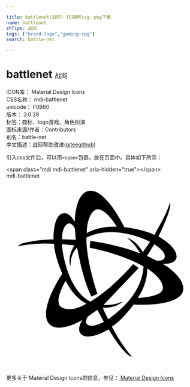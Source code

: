 ```yaml
---

title: battlenet(战网) ICON转svg、png下载
name: battlenet
zhTips: 战网
tags: ["brand-logo","gaming-rpg"]
search: battle-net

---
```


# battlenet  <small style="font-size: 60%;font-weight: 100">战网</small>


<div class="detail-page">
<p>
<span>
ICON库：
<span class="badge-secondary badge">Material Design Icons</span> 
</span>
<br/>
<span>
CSS名称：
<span class="badge-secondary badge">mdi-battlenet</span> 
</span>
<br/>
<span>
unicode：
<span class="badge-secondary badge">F0B60</span> 
<copy-btn content='F0B60' btn-title=""></copy-btn>
<copy-btn :content='String.fromCodePoint(parseInt("F0B60", 16))' btn-title="复制U"></copy-btn>
</span>
<br/>
<span>
版本：
<span class="badge-secondary badge">3.0.39</span> 
</span><br/><span>标签：<span class="badge-light badge"><router-link to="/tags/brand-logo.html">商标、logo</router-link></span><span class="badge-light badge"><router-link to="/tags/gaming-rpg.html">游戏、角色扮演</router-link></span></span>
<br/>
<span>图标来源/作者：<span class="badge-light badge">Contributors</span></span> 
<br/>
<span>别名：<span class="badge-light badge">battle-net</span></span><br/><span class="zh-detail">中文描述：<span class="badge-primary badge">战网</span><span class="help-link"><span>帮助改进</span>(<a href="https://gitee.com/liuwave/icon-helper/edit/master/json/material/battlenet.json" target="_blank" rel="noopener noreferrer">gitee</a><a href="https://github.com/liuwave/icon-helper/edit/master/json/material/battlenet.json" target="_blank" rel="noopener noreferrer">github</a></span>)</span><br/>
</p>
</div>
<div class="alert alert-dark">
  <i class="mdi mdi-battlenet mdi-48px"></i>
  <i class="mdi mdi-battlenet mdi-36px"></i>
  <i class="mdi mdi-battlenet mdi-24px"></i>
  <i class="mdi mdi-battlenet mdi-18px"></i>
</div>
<div>
  <p>引入css文件后，可以用<code>&lt;span&gt;</code>包裹，放在页面中。具体如下所示：    
  </p>
  <div class="alert alert-primary" style="font-size: 14px">
    &lt;span class="mdi mdi-battlenet" aria-hidden="true"&gt;&lt;/span&gt;
    <copy-btn content='<span class="mdi mdi-battlenet" aria-hidden="true"></span>'></copy-btn>
  </div>
  <div class="alert alert-secondary">
    <i class="mdi mdi-battlenet"
    style="font-size: 24px"
    aria-hidden="true"></i> mdi-battlenet
    <copy-btn content="mdi-battlenet" btn-title="复制图标名称"></copy-btn>
  </div>
</div>
<div id="svg" class="svg-wrap">
<svg xmlns="http://www.w3.org/2000/svg" viewBox="0 0 24 24"><path d="M19.92,10.76C19.92,10.76 22.5,12.24 22.5,13.89C22.5,15.5 19.5,16.06 16.18,15.9C16.18,15.9 14.77,17.87 13.42,18.7C14.88,21.44 16,22.5 15.97,22.5C15.97,22.5 15.23,22.69 13,19.04C11.66,19.89 10.17,20.23 9.56,19.7C8.94,19.17 9.42,18.28 9.68,17.85C9.41,18 8,18.83 6.75,18.83C5.26,18.83 5.05,17.72 5.05,17.15C5.05,15 7.12,12 7.12,12C7.12,12 6.16,9.88 6.05,8.22C4.17,8.06 2,8.39 1.53,8.54C1.4,8.54 1.84,8.22 2,8.18C2.15,8.13 3.91,7.67 6,7.67C6,5.93 6.35,4.33 7.41,4.33C8.13,4.33 8.71,5.45 8.71,5.45C8.71,5.45 8.7,1.5 10.74,1.5C12.8,1.5 15,6.11 15,6.11C15,6.11 17.22,6.32 18.85,7.09C19.5,5.73 20.09,5.11 20.81,3C21,3.7 20.2,5.5 19.35,7.3V7.3H19.35C19.35,7.3 21.65,8.5 21.65,9.83C21.65,10.84 19.92,10.76 19.92,10.76M10.68,18.58C11.36,18.69 12.41,18.1 12.4,18.1L11.58,16.57L10.4,17.4C10.39,17.41 9.64,18.38 10.68,18.58M20.15,9.76C20.15,9.1 18.95,8.35 18.81,8.27L17.89,9.75L19.17,10.37C19.59,10.34 20.15,10.35 20.15,9.76M8,5.63C7.7,5.63 7.09,6.07 7.09,7.64L8.83,7.7L8.72,6.3C8.6,6 8.3,5.63 8,5.63M10.18,15.78C8.92,15.13 8.16,14.06 7.54,12.9C7.54,12.9 5.96,15.55 6.97,16.22C8,16.89 9.64,16.16 10.18,15.78M12.97,17.76C14.11,16.89 17.19,14.73 17.45,11.08C14.57,9.44 10.62,8.71 10.62,8.71C10.62,8.71 10.61,8.21 10.7,7.86C11.64,7.97 14.59,8.47 17.03,9.43C16.35,8.28 15.84,7.85 15.37,7.5C16.53,7.76 17.36,9.26 17.36,9.26L18.28,7.96C18.28,7.96 13.91,5.61 10.19,7.42C10.11,10.3 11.59,14.56 11.59,14.56L10.82,14.89C10.3,13.84 9.63,12.09 9,8.67C8.7,9.08 8.17,9.55 8.16,11.09C7.7,9.8 8.66,8.43 8.67,8.42L7.07,8.26C7.17,9.92 8.05,14.2 10.68,15.53C13,14.21 15.5,11.54 16.13,10.77L16.82,11.28L12.35,15.97C13.59,16 14.32,15.72 14.82,15.5C14.1,16.25 12.86,16.32 12.27,16.32C12.28,16.34 12.57,17.07 12.97,17.76M14.03,6.05C14,5.97 12.66,3.69 11.47,3.86C10.69,4.11 10.24,5.43 10.23,6.87C10.76,6.56 12,6 14.03,6.05M16.71,15.07C16.71,15.07 20,15 19.9,13.76C19.9,12.56 17.92,11.33 17.92,11.35C17.93,13.47 16.71,15.07 16.71,15.07Z" /></svg>
</div>
<detail full-name='mdi-battlenet'></detail>
    
<div><p>更多关于 Material Design Icons的信息，参见：<a target="_blank" href="https://iconhelper.cn/material.html"> Material Design Icons</a>
</p></div>
